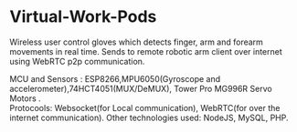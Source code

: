 # Virtual-Work-Pods
Wireless user control gloves which detects finger, arm and forearm movements in real time.
Sends to remote robotic arm client over internet using WebRTC p2p communication.  

MCU and Sensors : ESP8266,MPU6050(Gyroscope and accelerometer),74HCT4051(MUX/DeMUX), Tower Pro MG996R Servo Motors .  
Protocools: Websocket(for Local communication), WebRTC(for over the internet communication).
Other technologies used: NodeJS, MySQL, PHP.
